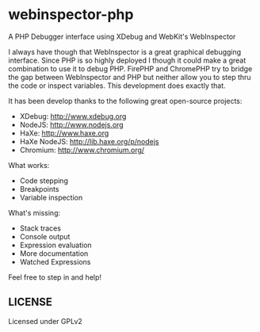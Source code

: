 webinspector-php
================

A PHP Debugger interface using XDebug and WebKit's WebInspector

I always have though that WebInspector is a great graphical debugging interface. Since PHP is so highly deployed I though
it could make a great combination to use it to debug PHP. 
FirePHP and ChromePHP try to bridge the gap between WebInspector and PHP but neither allow you to step thru the code
or inspect variables. This development does exactly that.

It has been develop thanks to the following great open-source projects:
 - XDebug: http://www.xdebug.org
 - NodeJS: http://www.nodejs.org
 - HaXe: http://www.haxe.org
 - HaXe NodeJS: http://lib.haxe.org/p/nodejs
 - Chromium: http://www.chromium.org/

What works:
 - Code stepping
 - Breakpoints
 - Variable inspection

What's missing:
 - Stack traces
 - Console output
 - Expression evaluation
 - More documentation
 - Watched Expressions

Feel free to step in and help!

LICENSE
-------
Licensed under GPLv2
